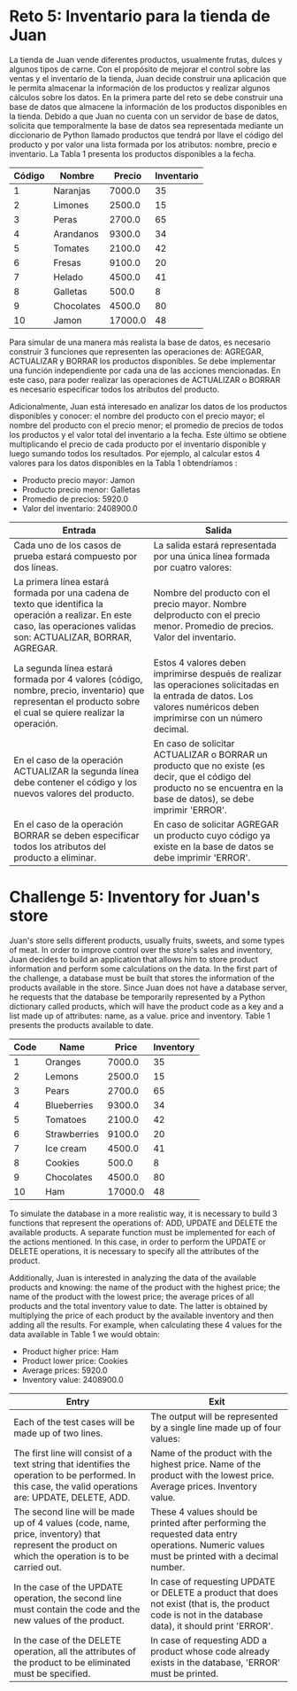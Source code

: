 # Reto 5: Inventario para la tienda de Juan

La tienda de Juan vende diferentes productos, usualmente frutas, dulces y algunos tipos de carne. Con el propósito de mejorar el control sobre las ventas y el inventario de la tienda, Juan decide construir una aplicación que le permita almacenar la información de los productos y realizar algunos cálculos sobre los datos.
En la primera parte del reto se debe construir una base de datos que almacene la información de los productos disponibles en la tienda. Debido a que Juan no cuenta con un servidor de base de datos, solicita que temporalmente la base de datos sea representada mediante un diccionario de Python llamado productos que tendrá por llave el código del producto y por valor una lista formada por los atributos: nombre, precio e inventario. La Tabla 1 presenta los productos disponibles a la fecha.

|Código|Nombre|Precio|Inventario|
|------|------|------|----------|
|1|Naranjas|7000.0|35|
|2|Limones|2500.0|15|
|3|Peras|2700.0|65|
|4|Arandanos|9300.0|34|
|5|Tomates|2100.0|42|
|6|Fresas|9100.0|20|
|7|Helado|4500.0|41|
|8|Galletas|500.0|8|
|9|Chocolates|4500.0|80|
|10|Jamon|17000.0|48|

Para simular de una manera más realista la base de datos, es necesario construir 3 funciones que representen las operaciones de: AGREGAR, ACTUALIZAR y BORRAR los productos disponibles. Se debe implementar una función independiente por cada una de las acciones mencionadas. En este caso, para poder realizar las operaciones de ACTUALIZAR o BORRAR es necesario especificar todos los atributos del producto.

Adicionalmente, Juan está interesado en analizar los datos de los productos disponibles y conocer: el nombre del producto con el precio mayor; el nombre del producto con el precio menor; el promedio de precios de todos los productos y el valor total del inventario a la fecha. Este último se obtiene multiplicando el precio de cada producto por el inventario disponible y luego sumando todos los resultados. Por ejemplo, al calcular estos 4 valores para los datos disponibles en la Tabla 1 obtendríamos :

* Producto precio mayor: Jamon
* Producto precio menor: Galletas
* Promedio de precios: 5920.0
* Valor del inventario: 2408900.0

|Entrada|Salida|
|-------|------|
|Cada uno de los casos de prueba estará compuesto por dos líneas.|La salida estará representada por una única línea formada por cuatro valores:|
|La primera línea estará formada por una cadena de texto que identifica la operación a realizar. En este caso, las operaciones validas son: ACTUALIZAR, BORRAR, AGREGAR.|Nombre del producto con el precio mayor. Nombre delproducto con el precio menor. Promedio de precios. Valor del inventario.|
|La segunda línea estará formada por 4 valores (código, nombre, precio, inventario) que representan el producto sobre el cual se quiere realizar la operación.| Estos 4 valores deben imprimirse después de realizar las operaciones solicitadas en la entrada de datos. Los valores numéricos deben imprimirse con un número decimal.|
|En el caso de la operación ACTUALIZAR la segunda línea debe contener el código y los nuevos valores del producto.|En caso de solicitar ACTUALIZAR o BORRAR un producto que no existe (es decir, que el código del producto no se encuentra en la base de datos), se debe imprimir 'ERROR'.|
|En el caso de la operación BORRAR se deben especificar todos los atributos del producto a eliminar.|En caso de solicitar AGREGAR un producto cuyo código ya existe en la base de datos se debe imprimir 'ERROR'.|

# Challenge 5: Inventory for Juan's store

Juan's store sells different products, usually fruits, sweets, and some types of meat. In order to improve control over the store's sales and inventory, Juan decides to build an application that allows him to store product information and perform some calculations on the data.
In the first part of the challenge, a database must be built that stores the information of the products available in the store. Since Juan does not have a database server, he requests that the database be temporarily represented by a Python dictionary called products, which will have the product code as a key and a list made up of attributes: name, as a value. price and inventory. Table 1 presents the products available to date.

| Code | Name | Price | Inventory |
| ------ | ------ | ------ | ---------- |
| 1 | Oranges | 7000.0 | 35 |
| 2 | Lemons | 2500.0 | 15 |
| 3 | Pears | 2700.0 | 65 |
| 4 | Blueberries | 9300.0 | 34 |
| 5 | Tomatoes | 2100.0 | 42 |
| 6 | Strawberries | 9100.0 | 20 |
| 7 | Ice cream | 4500.0 | 41 |
| 8 | Cookies | 500.0 | 8 |
| 9 | Chocolates | 4500.0 | 80 |
| 10 | Ham | 17000.0 | 48 |

To simulate the database in a more realistic way, it is necessary to build 3 functions that represent the operations of: ADD, UPDATE and DELETE the available products. A separate function must be implemented for each of the actions mentioned. In this case, in order to perform the UPDATE or DELETE operations, it is necessary to specify all the attributes of the product.

Additionally, Juan is interested in analyzing the data of the available products and knowing: the name of the product with the highest price; the name of the product with the lowest price; the average prices of all products and the total inventory value to date. The latter is obtained by multiplying the price of each product by the available inventory and then adding all the results. For example, when calculating these 4 values ​​for the data available in Table 1 we would obtain:

* Product higher price: Ham
* Product lower price: Cookies
* Average prices: 5920.0
* Inventory value: 2408900.0

| Entry | Exit |
| ------- | ------ |
| Each of the test cases will be made up of two lines. | The output will be represented by a single line made up of four values: |
| The first line will consist of a text string that identifies the operation to be performed. In this case, the valid operations are: UPDATE, DELETE, ADD. | Name of the product with the highest price. Name of the product with the lowest price. Average prices. Inventory value.
| The second line will be made up of 4 values (code, name, price, inventory) that represent the product on which the operation is to be carried out. | These 4 values should be printed after performing the requested data entry operations. Numeric values ​​must be printed with a decimal number.
| In the case of the UPDATE operation, the second line must contain the code and the new values of the product. | In case of requesting UPDATE or DELETE a product that does not exist (that is, the product code is not in the database data), it should print 'ERROR'.
| In the case of the DELETE operation, all the attributes of the product to be eliminated must be specified. | In case of requesting ADD a product whose code already exists in the database, 'ERROR' must be printed. | 
